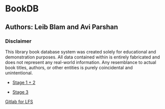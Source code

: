 # BookDB

## Authors: Leib Blam and Avi Parshan

### Disclaimer

This library book database system was created solely for educational and demonstration purposes. All data contained within is entirely fabricated and does not represent any real-world information. Any resemblance to actual book titles, authors, or other entities is purely coincidental and unintentional. 

* [Stage 1 + 2](https://github.com/avipars/DB-Mini-Project/blob/main/Stage1/README.md)

* [Stage 3](https://github.com/avipars/DB-Mini-Project/blob/main/Stage3/README.md)



[Gitlab for LFS](https://gitlab.com/avipars/db-lfs/-/tree/main?ref_type=heads)
